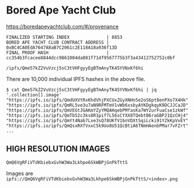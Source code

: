 # Bored Ape Yacht Club

https://boredapeyachtclub.com/#/provenance

```
FINALIZED STARTING INDEX              | 8853
BORED APE YACHT CLUB CONTRACT ADDRESS | 0xBC4CA0EdA7647A8aB7C2061c2E118A18a936f13D
FINAL PROOF HASH                      | cc354b3fcacee8844dcc9861004da081f71df9567775b3f3a43412752752c0bf
```

`/ipfs/Qme57kZ2VuVzcj5sC3tVHFgyyEgBTmAnyTK45YVNxKf6hi`

There are 10,000 individual IPFS hashes in the above file.

```
$ cat Qme57kZ2VuVzcj5sC3tVHFgyyEgBTmAnyTK45YVNxKf6hi | jq '.collection[].image'
"https://ipfs.io/ipfs/QmdUXVtRxKhdVhjPXCUxZGyXNHn5e2oS6pt8enPXo7X4Hk"
"https://ipfs.io/ipfs/QmRL5ve3u7aN9RFMTmV1vWb6xsbyAYKDgkqyK9DCJJCaJD"
"https://ipfs.io/ipfs/QmVEGtJGAKmYZyYMQAHqebPMfasKa7WY2urFuaCse1zkWf"
"https://ipfs.io/ipfs/QmTb52c3ks8R1pif7L56sCYXX8TQebtB6raGBP21QzCHj4"
"https://ipfs.io/ipfs/QmYt4Nab7Lxe3sQ78UKfV1bnVDXtSqiLcki91YZkKpVvEY"
"https://ipfs.io/ipfs/QmQsxRXfVxxC5k9Uo8U51QcBtiA6TNmHAenbPMar7vFZrt"
...
```

## HIGH RESOLUTION IMAGES

`QmQ6VgRFiVTdKbiebxGvhW3Wa3Lkhpe6SkWBPjGnPkTttS`

Images are `ipfs://QmQ6VgRFiVTdKbiebxGvhW3Wa3Lkhpe6SkWBPjGnPkTttS/<index>.png`
